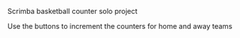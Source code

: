 Scrimba basketball counter solo project

Use the buttons to increment the counters for home and away teams